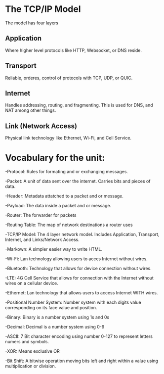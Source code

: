# The TCP/IP Model

The model has four layers

## Application

Where higher level protocols like HTTP, Websocket, or DNS reside. 

## Transport

Reliable, orderes, control of protocols with TCP, UDP, or QUIC. 

## Internet

Handles addressing, routing, and fragmenting. This is used for DNS, and NAT among other things. 

## Link (Network Access)

Physical link technology like Ethernet, Wi-Fi, and Cell Service.

# Vocabulary for the unit:

-Protocol: Rules for formating and or exchanging messages.

-Packet: A unit of data sent over the internet. Carries bits and pieces of data. 

-Header: Metadata attatched to a packet and or message.

-Payload: The data inside a packet and or message.

-Router: The forwarder for packets

-Routing Table: The map of network destinations a router uses

-TCP/IP Model: The 4 layer network model. Includes Application, Transport, Internet, and Links/Network Access.

-Markown: A simpler easier way to write HTML.

-Wi-Fi: Lan technology allowing users to acces Internet without wires.

-Bluetooth: Technology that allows for device connection without wires.

-LTE: 4G Cell Service that allows for connection with the Internet without wires on a cellular device. 

-Ethernet: Lan technology that allows users to access Internet WITH wires.

-Positional Number System: Number system with each digits value corresponding on its face value and position. 

-Binary: Binary is a number system using 1s and 0s

-Decimal: Decimal is a number system using 0-9

-ASCII: 7 Bit character encoding using number 0-127 to represent letters numers and symbols. 

-XOR: Means exclusive OR

-Bit Shift: A bitwise operation moving bits left and right within a value using multiplication or division.